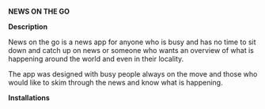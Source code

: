 **NEWS ON THE GO**

**Description**

News on the go is a news app for anyone who is busy and has no time to sit down and catch up on news or someone who wants an overview of what is happening around the world and even in their locality.

The app was designed with busy people always on the move and those who would like to skim through the news and know what is happening.

**Installations**





